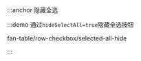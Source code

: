 :::anchor 隐藏全选

:::demo 通过`hideSelectAll=true`隐藏全选按钮

fan-table/row-checkbox/selected-all-hide

:::
